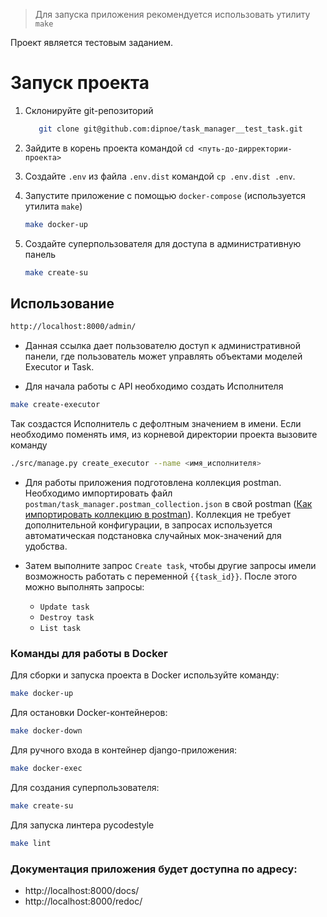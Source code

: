 > Для запуска приложения рекомендуется использовать утилиту `make`

Проект является тестовым заданием. 

# Запуск проекта

1. Склонируйте git-репозиторий
    ```bash
       git clone git@github.com:dipnoe/task_manager__test_task.git
   ```

2. Зайдите в корень проекта командой `cd <путь-до-дирректории-проекта>`


3. Создайте `.env` из файла `.env.dist` командой `cp .env.dist .env`.


4. Запустите приложение с помощью `docker-compose` (используется утилита `make`)
    ```bash
    make docker-up
    ```

5. Создайте суперпользователя для доступа в административную панель
    ```bash
    make create-su
    ```

## Использование
```bash
http://localhost:8000/admin/
```

- Данная ссылка дает пользователю доступ к административной панели,
где пользователь может управлять объектами моделей Executor и Task.


- Для начала работы с API необходимо создать Исполнителя
```bash
make create-executor
```

Так создастся Исполнитель с дефолтным значением в имени.
Если необходимо поменять имя, из корневой директории проекта вызовите команду
```bash
./src/manage.py create_executor --name <имя_исполнителя>
```


- Для работы приложения подготовлена коллекция postman.
Необходимо импортировать файл `postman/task_manager.postman_collection.json` в свой postman 
([Как импортировать коллекцию в postman](https://docs.rkeeper.ru/api/testirovanie-zaprosov-v-postman-87557103.html#id-%D0%A2%D0%B5%D1%81%D1%82%D0%B8%D1%80%D0%BE%D0%B2%D0%B0%D0%BD%D0%B8%D0%B5%D0%B7%D0%B0%D0%BF%D1%80%D0%BE%D1%81%D0%BE%D0%B2%D0%B2Postman-%D0%98%D0%BC%D0%BF%D0%BE%D1%80%D1%82%D0%BA%D0%BE%D0%BB%D0%BB%D0%B5%D0%BA%D1%86%D0%B8%D0%B9)).
Коллекция не требует дополнительной конфигурации, в запросах используется автоматическая
подстановка случайных мок-значений для удобства.


- Затем выполните запрос `Create task`,
чтобы другие запросы имели возможность работать с переменной `{{task_id}}`.
После этого можно выполнять запросы:
  - `Update task`
  - `Destroy task`
  - `List task`

### Команды для работы в Docker

Для сборки и запуска проекта в Docker используйте команду:
```bash
make docker-up
```

Для остановки Docker-контейнеров:
```bash
make docker-down
```

Для ручного входа в контейнер django-приложения:
```bash
make docker-exec
```

Для создания суперпользователя:
```bash
make create-su
```

Для запуска линтера pycodestyle
```bash
make lint
```

### Документация приложения будет доступна по адресу:
- http://localhost:8000/docs/
- http://localhost:8000/redoc/

